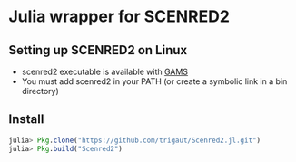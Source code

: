 # Julia wrapper for SCENRED2

## Setting up SCENRED2 on Linux

- scenred2 executable is available with [GAMS](https://www.gams.com/)
- You must add scenred2 in your PATH (or create a symbolic link in a bin directory)

## Install

```julia
julia> Pkg.clone("https://github.com/trigaut/Scenred2.jl.git")
julia> Pkg.build("Scenred2")
```
